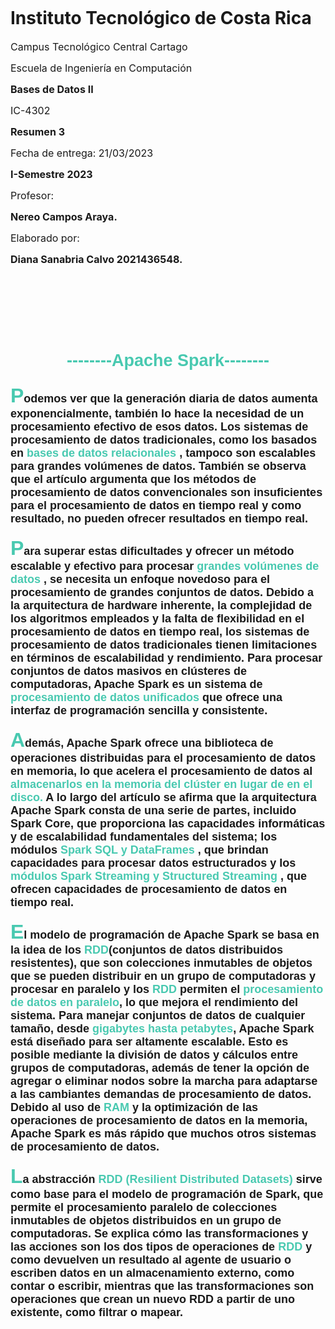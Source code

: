 <image
  src="logo_tec.jpg"
  alt=""
  caption="tttt">


 <h1>Instituto Tecnológico de Costa Rica</h1> 


 <font size="3"> Campus Tecnológico Central Cartago </font> 
 
 <font size="3"> Escuela de Ingeniería en Computación </font>

 <b><font size="3"> Bases de Datos II  </font></b>

<font size="3"> IC-4302 </font>

<b><font size="3"> Resumen 3 </font></b>

<font size="3"> Fecha de entrega: 21/03/2023 </font>

<b><font size="3"> I-Semestre 2023  </font></b>

<font size="3"> Profesor:   </font>
 
<b><font size="3"> Nereo Campos Araya.</font></b>

<font size="3"> Elaborado por:</font>

<b><font size="3"> Diana Sanabria Calvo 2021436548.</font>

<br>

<br>

<br> 

<br>

<br>

<font face="Comic Sans MS,arial"><center><font size="4"><h2><FONT COLOR="#48C9B0 ">--------Apache Spark--------</h2></font></center>

<html>
        <p><font size="4"><FONT SIZE=6 COLOR="#48C9B0 ">P</FONT></FONT>odemos ver que la generación diaria de datos aumenta exponencialmente, también lo hace la necesidad de un procesamiento efectivo de esos datos. Los sistemas de procesamiento de datos tradicionales, como los basados en <font size="4"><FONT SIZE=4 COLOR="#48C9B0 ">bases de datos relacionales </FONT></FONT>, tampoco son escalables para grandes volúmenes de datos. También se observa que el artículo argumenta que los métodos de procesamiento de datos convencionales son insuficientes para el procesamiento de datos en tiempo real y como resultado, no pueden ofrecer resultados en tiempo real. <p><font size="4"><FONT SIZE=6 COLOR="#48C9B0 ">P</FONT></FONT>ara superar estas dificultades y ofrecer un método escalable y efectivo para procesar <font size="4"><FONT SIZE=4 COLOR="#48C9B0 ">grandes volúmenes de datos </FONT></FONT>, se necesita un enfoque novedoso para el procesamiento de grandes conjuntos de datos. Debido a la arquitectura de hardware inherente, la complejidad de los algoritmos empleados y la falta de flexibilidad en el procesamiento de datos en tiempo real, los sistemas de procesamiento de datos tradicionales tienen limitaciones en términos de escalabilidad y rendimiento. Para procesar conjuntos de datos masivos en clústeres de computadoras, Apache Spark es un sistema de <font size="4"><FONT SIZE=4 COLOR="#48C9B0 ">procesamiento de datos unificados </FONT></FONT> que ofrece una interfaz de programación sencilla y consistente. 
        <p><font size="4"><FONT SIZE=6 COLOR="#48C9B0 ">A</FONT></FONT>demás, Apache Spark ofrece una biblioteca de operaciones distribuidas para el procesamiento de datos en memoria, lo que acelera el procesamiento de datos al <font size="4"><FONT SIZE=4 COLOR="#48C9B0 ">almacenarlos en la memoria del clúster en lugar de en el disco.</FONT></FONT> A lo largo del artículo se afirma que la arquitectura Apache Spark consta de una serie de partes, incluido Spark Core, que proporciona las capacidades informáticas y de escalabilidad fundamentales del sistema; los módulos <font size="4"><FONT SIZE=4 COLOR="#48C9B0 ">Spark SQL y DataFrames </FONT></FONT>, que brindan capacidades para procesar datos estructurados y los <font size="4"><FONT SIZE=4 COLOR="#48C9B0 ">módulos Spark Streaming y Structured Streaming </FONT></FONT>, que ofrecen capacidades de procesamiento de datos en tiempo real. <p><font size="4"><FONT SIZE=6 COLOR="#48C9B0 ">E</FONT></FONT>l modelo de programación de Apache Spark se basa en la idea de los <font size="4"><FONT SIZE=4 COLOR="#48C9B0 ">RDD</FONT></FONT>(conjuntos de datos distribuidos resistentes), que son colecciones inmutables de objetos que se pueden distribuir en un grupo de computadoras y procesar en paralelo y los <font size="4"><FONT SIZE=4 COLOR="#48C9B0 ">RDD</FONT></FONT> permiten el <font size="4"><FONT SIZE=4 COLOR="#48C9B0 ">procesamiento de datos en paralelo</FONT></FONT>, lo que mejora el rendimiento del sistema. Para manejar conjuntos de datos de cualquier tamaño, desde <font size="4"><FONT SIZE=4 COLOR="#48C9B0 ">gigabytes hasta petabytes</FONT></FONT>, Apache Spark está diseñado para ser altamente escalable. Esto es posible mediante la división de datos y cálculos entre grupos de computadoras, además de tener la opción de agregar o eliminar nodos sobre la marcha para adaptarse a las cambiantes demandas de procesamiento de datos. Debido al uso de <font size="4"><FONT SIZE=4 COLOR="#48C9B0 ">RAM</FONT></FONT> y la optimización de las operaciones de procesamiento de datos en la memoria, Apache Spark es más rápido que muchos otros sistemas de procesamiento de datos.<p><font size="4"><FONT SIZE=6 COLOR="#48C9B0 ">L</FONT></FONT>a abstracción <font size="4"><FONT SIZE=4 COLOR="#48C9B0 ">RDD (Resilient Distributed Datasets)</FONT></FONT> sirve como base para el modelo de programación de Spark, que permite el procesamiento paralelo de colecciones inmutables de objetos distribuidos en un grupo de computadoras. Se explica cómo las transformaciones y las acciones son los dos tipos de operaciones de <font size="4"><FONT SIZE=4 COLOR="#48C9B0 ">RDD</FONT></FONT> y como devuelven un resultado al agente de usuario o escriben datos en un almacenamiento externo, como contar o escribir, mientras que las transformaciones son operaciones que crean un nuevo RDD a partir de uno existente, como filtrar o mapear.

 </p></font>
	</div>
</font>
</body>
</html>
<br>


